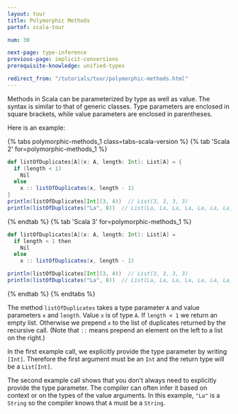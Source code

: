 ```yaml
---
layout: tour
title: Polymorphic Methods
partof: scala-tour

num: 30

next-page: type-inference
previous-page: implicit-conversions
prerequisite-knowledge: unified-types

redirect_from: "/tutorials/tour/polymorphic-methods.html"
---
```


Methods in Scala can be parameterized by type as well as value. The syntax is similar to that of generic classes. Type parameters are enclosed in square brackets, while value parameters are enclosed in parentheses.

Here is an example:

{% tabs polymorphic-methods_1 class=tabs-scala-version %}
{% tab 'Scala 2' for=polymorphic-methods_1 %}
```scala mdoc
def listOfDuplicates[A](x: A, length: Int): List[A] = {
  if (length < 1)
    Nil
  else
    x :: listOfDuplicates(x, length - 1)
}
println(listOfDuplicates[Int](3, 4))  // List(3, 3, 3, 3)
println(listOfDuplicates("La", 8))  // List(La, La, La, La, La, La, La, La)
```
{% endtab %}
{% tab 'Scala 3' for=polymorphic-methods_1 %}
```scala
def listOfDuplicates[A](x: A, length: Int): List[A] =
  if length < 1 then
    Nil
  else
    x :: listOfDuplicates(x, length - 1)

println(listOfDuplicates[Int](3, 4))  // List(3, 3, 3, 3)
println(listOfDuplicates("La", 8))  // List(La, La, La, La, La, La, La, La)
```
{% endtab %}
{% endtabs %}

The method `listOfDuplicates` takes a type parameter `A` and value parameters `x` and `length`. Value `x` is of type `A`. If `length < 1` we return an empty list. Otherwise we prepend `x` to the list of duplicates returned by the recursive call. (Note that `::` means prepend an element on the left to a list on the right.)

In the first example call, we explicitly provide the type parameter by writing `[Int]`. Therefore the first argument must be an `Int` and the return type will be a `List[Int]`.

The second example call shows that you don't always need to explicitly provide the type parameter.  The compiler can often infer it based on context or on the types of the value arguments.  In this example, `"La"` is a `String` so the compiler knows that `A` must be a `String`.
